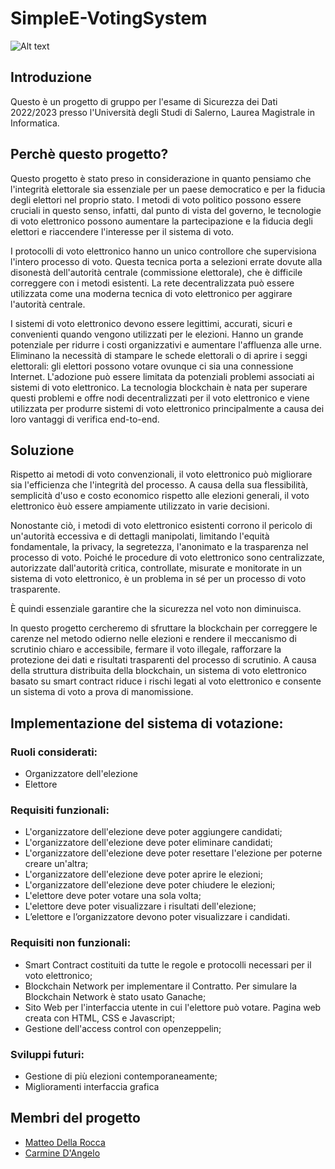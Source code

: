 # SimpleE-VotingSystem
![Alt text](https://user-images.githubusercontent.com/71890086/213729987-aa391592-b952-499f-b708-f02570e0e1e2.png)
## Introduzione
Questo è un progetto di gruppo per l'esame di Sicurezza dei Dati 2022/2023 presso l'Università degli Studi di Salerno, Laurea Magistrale in Informatica.  


## Perchè questo progetto? 
Questo progetto è stato preso in considerazione in quanto pensiamo che l'integrità elettorale sia essenziale per un paese democratico e per la fiducia degli elettori nel proprio stato. I metodi di voto politico possono essere cruciali in questo senso, infatti, dal punto di vista del governo, le tecnologie di voto elettronico possono aumentare la partecipazione e la fiducia degli elettori e riaccendere l'interesse per il sistema di voto.

I protocolli di voto elettronico hanno un unico controllore che supervisiona l'intero processo di voto. Questa tecnica porta a selezioni errate dovute alla disonestà dell'autorità centrale (commissione elettorale), che è difficile correggere con i metodi esistenti. La rete decentralizzata può essere utilizzata come una moderna tecnica di voto elettronico per aggirare l'autorità centrale.

I sistemi di voto elettronico devono essere legittimi, accurati, sicuri e convenienti quando vengono utilizzati per le elezioni. Hanno un grande potenziale per ridurre i costi organizzativi e aumentare l'affluenza alle urne. Eliminano la necessità di stampare le schede elettorali o di aprire i seggi elettorali: gli elettori possono votare ovunque ci sia una connessione Internet. L'adozione può essere limitata da potenziali problemi associati ai sistemi di voto elettronico. 
La tecnologia blockchain è nata per superare questi problemi e offre nodi decentralizzati per il voto elettronico e viene utilizzata per produrre sistemi di voto elettronico principalmente a causa dei loro vantaggi di verifica end-to-end.


## Soluzione

Rispetto ai metodi di voto convenzionali, il voto elettronico può migliorare sia l'efficienza che l'integrità del processo. 
A causa della sua flessibilità, semplicità d'uso e costo economico rispetto alle elezioni generali, il voto elettronico èuò essere ampiamente utilizzato in varie decisioni.

Nonostante ciò, i metodi di voto elettronico esistenti corrono il pericolo di un'autorità eccessiva e di dettagli manipolati, limitando l'equità fondamentale, la privacy, la segretezza, l'anonimato e la trasparenza nel processo di voto. Poiché le procedure di voto elettronico sono centralizzate, autorizzate dall'autorità critica, controllate, misurate e monitorate in un sistema di voto elettronico, è un problema in sé per un processo di voto trasparente. 

È quindi essenziale garantire che la sicurezza nel voto non diminuisca. 

In questo progetto cercheremo di sfruttare la blockchain per correggere le carenze nel metodo odierno nelle elezioni e rendere il meccanismo di scrutinio chiaro e accessibile, fermare il voto illegale, rafforzare la protezione dei dati e risultati trasparenti del processo di scrutinio. A causa della struttura distribuita della blockchain, un sistema di voto elettronico basato su smart contract riduce i rischi legati al voto elettronico e consente un sistema di voto a prova di manomissione.

## Implementazione del sistema di votazione:

### Ruoli considerati:
- Organizzatore dell'elezione
- Elettore

### Requisiti funzionali:
- L'organizzatore dell'elezione deve poter aggiungere candidati;
-	L'organizzatore dell'elezione deve poter eliminare candidati;
-	L'organizzatore dell'elezione deve poter resettare l'elezione per poterne creare un'altra;
-	L'organizzatore dell'elezione deve poter aprire le elezioni;
-	L'organizzatore dell'elezione deve poter chiudere le elezioni;
-	L'elettore deve poter votare una sola volta;
-	L'elettore deve poter visualizzare i risultati dell'elezione;
-	L’elettore e l’organizzatore devono poter visualizzare i candidati.


### Requisiti non funzionali:
- Smart Contract costituiti da tutte le regole e protocolli necessari per il voto elettronico;
- Blockchain Network per implementare il Contratto. Per simulare la Blockchain Network è stato usato Ganache;
- Sito Web per l'interfaccia utente in cui l'elettore può votare. Pagina web creata con HTML, CSS e Javascript;
- Gestione dell'access control con openzeppelin;

### Sviluppi futuri:
- Gestione di più elezioni contemporaneamente;
- Miglioramenti interfaccia grafica

## Membri del progetto
- [Matteo Della Rocca](https://github.com/mattdr5)<br />
- [Carmine D'Angelo](https://github.com/Darnxca)<br/>
